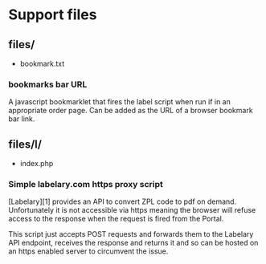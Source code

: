 # Support files

## files/

- bookmark.txt

### bookmarks bar URL

A javascript bookmarklet that fires the label script when run if in an
appropriate order page. Can be added as the URL of a browser bookmark bar link.

## files/l/

- index.php

### Simple labelary.com https proxy script

[Labelary][1] provides an API to convert ZPL code to pdf on demand. Unfortunately
it is not accessible via https meaning the browser will refuse access to the
response when the request is fired from the Portal.

This script just accepts POST requests and forwards them to the Labelary API
endpoint, receives the response and returns it and so can be hosted on an https
enabled server to circumvent the issue.
